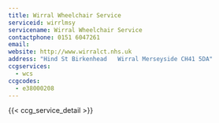 ```yaml
---
title: Wirral Wheelchair Service
serviceid: wirrlmsy
servicename: Wirral Wheelchair Service
contactphone: 0151 6047261
email: 
website: http://www.wirralct.nhs.uk
address: "Hind St Birkenhead   Wirral Merseyside CH41 5DA"
ccgservices:
  - wcs
ccgcodes:
  - e38000208
---
```


{{< ccg_service_detail >}}
